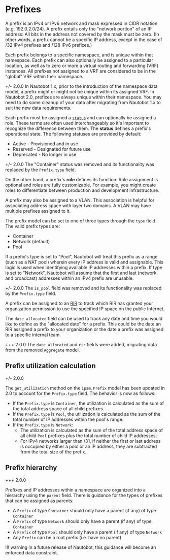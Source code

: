 # Prefixes

A prefix is an IPv4 or IPv6 network and mask expressed in CIDR notation (e.g. 192.0.2.0/24). A prefix entails only the "network portion" of an IP address: All bits in the address not covered by the mask must be zero. (In other words, a prefix cannot be a specific IP address, except in the case of /32 IPv4 prefixes and /128 IPv6 prefixes.)

Each prefix belongs to a specific namespace, and is unique within that namespace. Each prefix can also optionally be assigned to a particular location, as well as to zero or more a virtual routing and forwarding (VRF) instances. All prefixes not assigned to a VRF are considered to be in the "global" VRF within their namespace.

+/- 2.0.0
    In Nautobot 1.x, prior to the introduction of the namespace data model, a prefix might or might not be unique within its assigned VRF. In Nautobot 2.0, prefixes are always unique within their namespace. You may need to do some cleanup of your data after migrating from Nautobot 1.x to suit the new data requirements.

Each prefix must be assigned a [`status`](../../platform-functionality/status.md) and can optionally be assigned a role. These terms are often used interchangeably so it's important to recognize the difference between them. The **status** defines a prefix's operational state. The following statuses are provided by default:

* Active - Provisioned and in use
* Reserved - Designated for future use
* Deprecated - No longer in use

+/- 2.0.0
    The "Container" status was removed and its functionality was replaced by the `Prefix.type` field.

On the other hand, a prefix's **role** defines its function. Role assignment is optional and roles are fully customizable. For example, you might create roles to differentiate between production and development infrastructure.

A prefix may also be assigned to a VLAN. This association is helpful for associating address space with layer two domains. A VLAN may have multiple prefixes assigned to it.

The prefix model can be set to one of three types through the `type` field. The valid prefix types are:

* Container
* Network (default)
* Pool

If a prefix's type is set to "Pool", Nautobot will treat this prefix as a range (such as a NAT pool) wherein every IP address is valid and assignable. This logic is used when identifying available IP addresses within a prefix. If type is set to "Network", Nautobot will assume that the first and last (network and broadcast) addresses within an IPv4 prefix are unusable.

+/- 2.0.0
    The `is_pool` field was removed and its functionality was replaced by the `Prefix.type` field.

A prefix can be assigned to an [RIR](rir.md) to track which RIR has granted your organization permission to use the specified IP space on the public Internet.

The `date_allocated` field can be used to track any date and time you would like to define as the "allocated date" for a prefix. This could be the date an RIR assigned a prefix to your organization or the date a prefix was assigned to a specific internal team.

+++ 2.0.0
    The `date_allocated` and `rir` fields were added, migrating data from the removed `Aggregate` model.

## Prefix utilization calculation

+/- 2.0.0

The `get_utilization` method on the `ipam.Prefix` model has been updated in 2.0 to account for the `Prefix.type` field. The behavior is now as follows:

* If the `Prefix.type` is `Container`, the utilization is calculated as the sum of the total address space of all child prefixes.
* If the `Prefix.type` is `Pool`, the utilization is calculated as the sum of the total number of IP addresses within the pool's range.
* If the `Prefix.type` is `Network`:
    * The utilization is calculated as the sum of the total address space of all child `Pool` prefixes plus the total number of child IP addresses.
    * For IPv4 networks larger than /31, if neither the first or last address is occupied by either a pool or an IP address, they are subtracted from the total size of the prefix.

## Prefix hierarchy

+++ 2.0.0

Prefixes and IP addresses within a namespace are organized into a hierarchy using the `parent` field. There is guidance for the types of prefixes that can be assigned as parents:

* A `Prefix` of type `Container` should only have a parent (if any) of type `Container`
* A `Prefix` of type `Network` should only have a parent (if any) of type `Container`
* A `Prefix` of type `Pool` should only have a parent (if any) of type `Network`
* Any `Prefix` can be a root prefix (i.e. have no parent)

!!! warning
    In a future release of Nautobot, this guidance will become an enforced data constraint.
